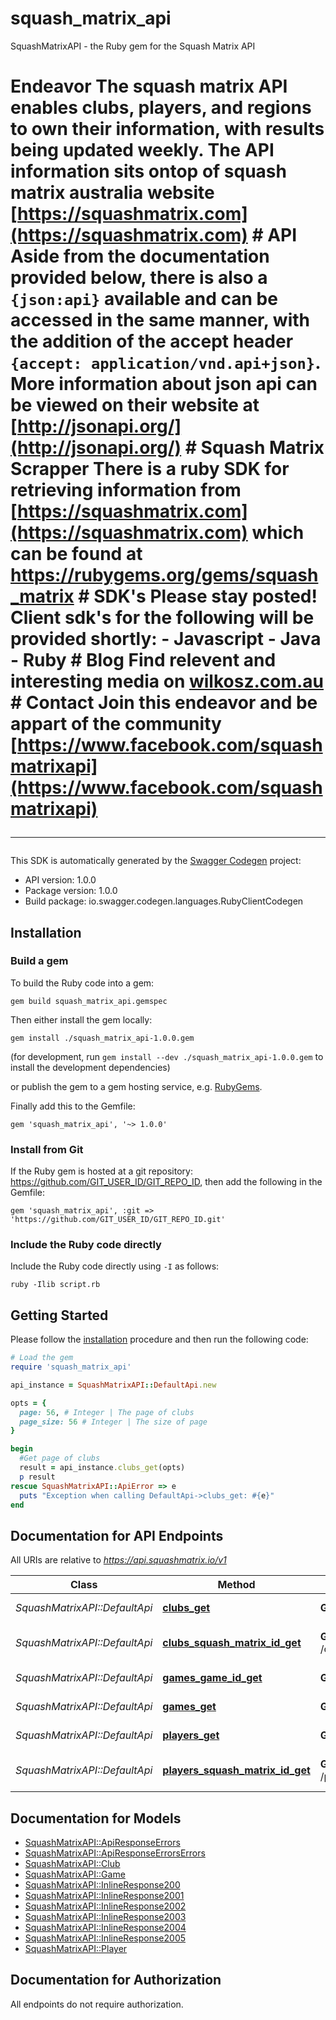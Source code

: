 # squash_matrix_api

SquashMatrixAPI - the Ruby gem for the Squash Matrix API

# Endeavor The squash matrix API enables clubs, players, and regions to own their information, with results being updated weekly. The API information sits ontop of squash matrix australia website [https://squashmatrix.com](https://squashmatrix.com) # API Aside from the documentation provided below, there is also a `{json:api}` available and can be accessed in the same manner, with the addition of the accept header `{accept: application/vnd.api+json}`. More information about json api can be viewed on their website at [http://jsonapi.org/](http://jsonapi.org/) # Squash Matrix Scrapper There is a ruby SDK for retrieving information from [https://squashmatrix.com](https://squashmatrix.com) which can be found at https://rubygems.org/gems/squash_matrix # SDK's Please stay posted! Client sdk's for the following will be provided shortly:    - Javascript   - Java   - Ruby  # Blog Find relevent and interesting media on [wilkosz.com.au](http://wilkosz.com.au) # Contact Join this endeavor and be appart of the community [https://www.facebook.com/squashmatrixapi](https://www.facebook.com/squashmatrixapi) <hr />

This SDK is automatically generated by the [Swagger Codegen](https://github.com/swagger-api/swagger-codegen) project:

- API version: 1.0.0
- Package version: 1.0.0
- Build package: io.swagger.codegen.languages.RubyClientCodegen

## Installation

### Build a gem

To build the Ruby code into a gem:

```shell
gem build squash_matrix_api.gemspec
```

Then either install the gem locally:

```shell
gem install ./squash_matrix_api-1.0.0.gem
```
(for development, run `gem install --dev ./squash_matrix_api-1.0.0.gem` to install the development dependencies)

or publish the gem to a gem hosting service, e.g. [RubyGems](https://rubygems.org/).

Finally add this to the Gemfile:

    gem 'squash_matrix_api', '~> 1.0.0'

### Install from Git

If the Ruby gem is hosted at a git repository: https://github.com/GIT_USER_ID/GIT_REPO_ID, then add the following in the Gemfile:

    gem 'squash_matrix_api', :git => 'https://github.com/GIT_USER_ID/GIT_REPO_ID.git'

### Include the Ruby code directly

Include the Ruby code directly using `-I` as follows:

```shell
ruby -Ilib script.rb
```

## Getting Started

Please follow the [installation](#installation) procedure and then run the following code:
```ruby
# Load the gem
require 'squash_matrix_api'

api_instance = SquashMatrixAPI::DefaultApi.new

opts = { 
  page: 56, # Integer | The page of clubs
  page_size: 56 # Integer | The size of page
}

begin
  #Get page of clubs
  result = api_instance.clubs_get(opts)
  p result
rescue SquashMatrixAPI::ApiError => e
  puts "Exception when calling DefaultApi->clubs_get: #{e}"
end

```

## Documentation for API Endpoints

All URIs are relative to *https://api.squashmatrix.io/v1*

Class | Method | HTTP request | Description
------------ | ------------- | ------------- | -------------
*SquashMatrixAPI::DefaultApi* | [**clubs_get**](docs/DefaultApi.md#clubs_get) | **GET** /clubs | Get page of clubs
*SquashMatrixAPI::DefaultApi* | [**clubs_squash_matrix_id_get**](docs/DefaultApi.md#clubs_squash_matrix_id_get) | **GET** /clubs/{squashMatrixId} | Get club by Squash Matrix ID
*SquashMatrixAPI::DefaultApi* | [**games_game_id_get**](docs/DefaultApi.md#games_game_id_get) | **GET** /games/{gameId} | Get game by ID
*SquashMatrixAPI::DefaultApi* | [**games_get**](docs/DefaultApi.md#games_get) | **GET** /games | Get page of games
*SquashMatrixAPI::DefaultApi* | [**players_get**](docs/DefaultApi.md#players_get) | **GET** /players | Get page of players
*SquashMatrixAPI::DefaultApi* | [**players_squash_matrix_id_get**](docs/DefaultApi.md#players_squash_matrix_id_get) | **GET** /players/{squashMatrixId} | Get player by Squash Matrix ID


## Documentation for Models

 - [SquashMatrixAPI::ApiResponseErrors](docs/ApiResponseErrors.md)
 - [SquashMatrixAPI::ApiResponseErrorsErrors](docs/ApiResponseErrorsErrors.md)
 - [SquashMatrixAPI::Club](docs/Club.md)
 - [SquashMatrixAPI::Game](docs/Game.md)
 - [SquashMatrixAPI::InlineResponse200](docs/InlineResponse200.md)
 - [SquashMatrixAPI::InlineResponse2001](docs/InlineResponse2001.md)
 - [SquashMatrixAPI::InlineResponse2002](docs/InlineResponse2002.md)
 - [SquashMatrixAPI::InlineResponse2003](docs/InlineResponse2003.md)
 - [SquashMatrixAPI::InlineResponse2004](docs/InlineResponse2004.md)
 - [SquashMatrixAPI::InlineResponse2005](docs/InlineResponse2005.md)
 - [SquashMatrixAPI::Player](docs/Player.md)


## Documentation for Authorization

 All endpoints do not require authorization.

